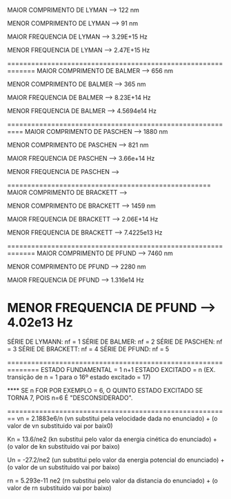 MAIOR COMPRIMENTO DE LYMAN 
--> 122 nm

MENOR COMPRIMENTO DE LYMAN
--> 91 nm

MAIOR FREQUENCIA DE LYMAN
--> 3.29E+15 Hz

MENOR FREQUENCIA DE LYMAN 
--> 2.47E+15 Hz

=============================================================
MAIOR COMPRIMENTO DE BALMER 
--> 656 nm

MENOR COMPRIMENTO DE BALMER
--> 365 nm

MAIOR FREQUENCIA DE BALMER 
--> 8.23E+14 Hz

MENOR FREQUENCIA DE BALMER
--> 4.5694e14 Hz

==========================================================
MAIOR COMPRIMENTO DE PASCHEN
--> 1880 nm

MENOR COMPRIMENTO DE PASCHEN
--> 821 nm

MAIOR FREQUENCIA DE PASCHEN
--> 3.66e+14 Hz

MENOR FREQUENCIA DE PASCHEN
-->

===================================================
MAIOR COMPRIMENTO DE BRACKETT
-->

MENOR COMPRIMENTO DE BRACKETT
--> 1459 nm

MAIOR FREQUENCIA DE BRACKETT
--> 2.06E+14 Hz

MENOR FREQUENCIA DE BRACKETT
--> 7.4225e13 Hz

=============================================================
MAIOR COMPRIMENTO DE PFUND
--> 7460 nm

MENOR COMPRIMENTO DE PFUND
--> 2280 nm

MAIOR FREQUENCIA DE PFUND
--> 1.316e14 Hz

MENOR FREQUENCIA DE PFUND
--> 4.02e13 Hz
==============================================================
SÉRIE DE LYMANN: nf = 1
SÉRIE DE BALMER: nf = 2
SÉRIE DE PASCHEN: nf = 3
SÉRIE DE BRACKETT: nf = 4
SÉRIE DE PFUND: nf = 5

==============================================================
ESTADO FUNDAMENTAL = 1
n+1 ESTADO EXCITADO = n (EX. transição de n = 1 para o 16º estado excitado = 17)

**** SE n FOR POR EXEMPLO = 6, O QUINTO ESTADO EXCITADO SE TORNA 7, POIS n=6 É "DESCONSIDERADO".

========================================================
vn = 2.1883e6/n (vn substitui pela velocidade dada no enunciado) + (o valor de vn substituido vai por baix0)

Kn = 13.6/ne2 (kn substitui pelo valor da energia cinética do enunciado) + (o valor de kn substituido vai por baixo)

Un = -27.2/ne2 (un substitui pelo valor da energia potencial do enunciado) + (o valor de un substituido vai por baixo)

rn = 5.293e-11 ne2 (rn substitui pelo valor da distancia do enunciado) + (o valor de rn substituido vai por baixo)